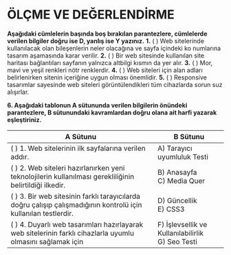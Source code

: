 # ÖLÇME VE DEĞERLENDİRME

**Aşağıdaki cümlelerin başında boş bırakılan parantezlere, cümlelerde verilen bilgiler doğru ise D, yanlış ise Y yazınız.**
**1.** ( ) Web sitelerinde kullanılacak olan bileşenlerin neler olacağına ve sayfa içindeki ko numlarına tasarım aşamasında karar verilir.
**2.** ( ) Bir web sitesinde kullanılan site haritası bağlantıları sayfanın yalnızca altbilgi kısmın da yer alır.
**3.** ( ) Mor, mavi ve yeşil renkleri nötr renklerdir.
**4.** ( ) Web siteleri için alan adları belirlenirken sitenin içeriğine uygun olması önemlidir.
**5.** ( ) Responsive tasarımlar sayesinde web siteleri görüntülendikleri tüm cihazlarda sorun suz  alışırlar.

**6. Aşağıdaki tablonun A sütununda verilen bilgilerin önündeki parantezlere, B sütunundaki kavramlardan doğru olana ait harfi yazarak eşleştiriniz.**

| A Sütunu                                                                                                        | B Sütunu                                              |
| --------------------------------------------------------------------------------------------------------------- | ----------------------------------------------------- |
| ( ) 1. Web sitelerinin ilk sayfalarına verilen addır.                                                           | A) Tarayıcı uyumluluk Testi                           |
| ( ) 2. Web siteleri hazırlanırken yeni teknolojilerin kullanılması gerekliliğinin belirtildiği ilkedir.         | B) Anasayfa <br> C) Media Quer                        |
| ( ) 3. Bir web sitesinin farklı tarayıcılarda doğru çalışıp çalışmadığının kontrolü için kullanılan testlerdir. | D) Güncellik <br> E) CSS3                             |
| ( ) 4. Duyarlı web tasarımları hazırlayarak web sitelerinin farklı cihazlarla uyumlu olmasını sağlamak için     | F) İşlevsellik ve Kullanılabilirlik <br> G) Seo Testi |
